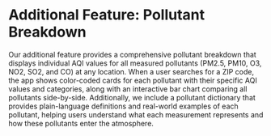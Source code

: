 # Additional Feature: Pollutant Breakdown

Our additional feature provides a comprehensive pollutant breakdown that displays individual AQI values for all measured pollutants (PM2.5, PM10, O3, NO2, SO2, and CO) at any location. When a user searches for a ZIP code, the app shows color-coded cards for each pollutant with their specific AQI values and categories, along with an interactive bar chart comparing all pollutants side-by-side. Additionally, we include a pollutant dictionary that provides plain-language definitions and real-world examples of each pollutant, helping users understand what each measurement represents and how these pollutants enter the atmosphere.
